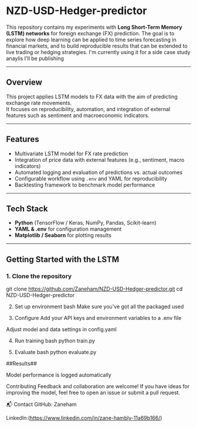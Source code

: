 # NZD-USD-Hedger-predictor


This repository contains my experiments with **Long Short-Term Memory (LSTM) networks** for foreign exchange (FX) prediction. The goal is to explore how deep learning can be applied to time series forecasting in financial markets, and to build reproducible results that can be extended to live trading or hedging strategies. I'm currently using it for a side case study anaylis I'll be publishing

---

##  Overview
This project applies LSTM models to FX data with the aim of predicting exchange rate movements.  
It focuses on reproducibility, automation, and integration of external features such as sentiment and macroeconomic indicators.

---

##  Features
- Multivariate LSTM model for FX rate prediction  
- Integration of price data with external features (e.g., sentiment, macro indicators)  
- Automated logging and evaluation of predictions vs. actual outcomes  
- Configurable workflow using `.env` and YAML for reproducibility  
- Backtesting framework to benchmark model performance  

---

##  Tech Stack
- **Python** (TensorFlow / Keras, NumPy, Pandas, Scikit-learn)  
- **YAML & .env** for configuration management  
- **Matplotlib / Seaborn** for plotting results  

---

## Getting Started with the LSTM

### 1. Clone the repository
git clone https://github.com/Zaneham/NZD-USD-Hedger-predictor.git
cd NZD-USD-Hedger-predictor

2. Set up environment
bash
Make sure you've got all the packaged used


3. Configure
Add your API keys and environment variables to a .env file

Adjust model and data settings in config.yaml


4. Run training
bash
python train.py


5. Evaluate
bash
python evaluate.py


##Results##

Model performance is logged automatically



 Contributing
Feedback and collaboration are welcome! If you have ideas for improving the model, feel free to open an issue or submit a pull request.

📬 Contact
GitHub: Zaneham

LinkedIn:(https://www.linkedin.com/in/zane-hambly-11a69b166/)
